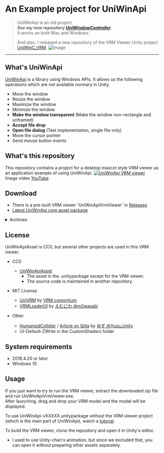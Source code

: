 # An Example project for UniWinApi

> UniWinApi is an old project.  
> ***See my new repository [UniWindowController](https://github.com/kirurobo/uniwindowcontroller).***  
> It works on both Mac and Windows.  
> 
> And also, I released a new repository of the VRM Viewer Unity project [UniWinC_VRM](https://github.com/kirurobo/UniWinc_VRM).
> ![Image](https://github.com/user-attachments/assets/e181395c-0825-441c-8688-a948a1fdadee)
---


## What's UniWinApi

[UniWinApi](https://github.com/kirurobo/UniWinApiAsset) is a library using Windows APIs. It allows us the following operations which are not available normary in Unity. 

* Move the window
* Resize the window
* Maximize the window
* Minimize the window
* **Make the window transparent** (Make the window non-rectangle and unframed)
* **Accept file drop**
* **Open file dialog** (Test implementation, single file only)
* Move the cursor pointer
* Send mouse button events


## What's this repository

This repository contains a project for a desktop mascot style VRM viewer as an application example of using UniWinApi.
[![UniWinApi VRM viewer](http://i.ytimg.com/vi/cq2g-hIGlAs/mqdefault.jpg)](https://youtu.be/cq2g-hIGlAs "UniWinApi VRM viewer v0.4.0 beta")  
Image video [YouTube](https://youtu.be/cq2g-hIGlAs)


## Download


* There is a pre-built VRM viewer 'UniWinApiVrmViewer' in [Releases](https://github.com/kirurobo/UniWinApi/releases) 
* [Latest UniWinApi core asset package](https://github.com/kirurobo/UniWinApi/releases/tag/v0.5.0)
<details>
  <summary>Archives</summary>
  
* [Ver.0.6.0 Added Allow Drop From Lower Privilege setting](https://github.com/kirurobo/UniWinApi/releases/tag/v0.6.0)
* [Ver.0.5.0 Added layered window mode](https://github.com/kirurobo/UniWinApi/releases/tag/v0.5.0)
* [Ver.0.4.0-beta](https://github.com/kirurobo/UniWinApi/releases/tag/v0.4.0beta)
* [Ver.0.3.3 Updated to UniVRM 0.44](https://github.com/kirurobo/UniWinApi/releases/tag/v0.3.3)
* [Ver.0.3.2 Added Looking at cursor](https://github.com/kirurobo/UniWinApi/releases/tag/v0.3.2)
* [Ver.0.3.1 Enable transparent on startup](https://github.com/kirurobo/UniWinApi/releases/tag/v0.3.1)
* [Ver.0.3.0 Added rotation and translation for light](https://github.com/kirurobo/UniWinApi/releases/tag/v0.3.0)
* [Ver.0.2.3 Imported UniVRM 0.42. Set FOV at 10deg.](https://github.com/kirurobo/UniWinApi/releases/tag/v0.2.3)
* [Ver.0.2.2 Set the light color white](https://github.com/kirurobo/UniWinApi/releases/tag/v0.2.2)
* [Ver.0.2.1 Updated the shader](https://github.com/kirurobo/UniWinApi/releases/download/v0.2.1/UniWinApiVrmViewer_x64_v0.2.1.zip)
* [Ver.0.2.0 Firtst release](https://github.com/kirurobo/UniWinApi/releases/download/v0.2.0/UniWinApiVrmViewer_x64.zip)

</details>



## License

UniWinApiAsset is CC0, but several other projects are used in this VRM viewer.

* CC0
  * [UniWinApiAsset](http://github.com/kirurobo/UniWinApiAsset)
    * The asset in the .unitypackage except for the VRM viewer.
    * The source code is maintained in another repository.

* MIT License
  * [UniVRM](https://github.com/vrm-c/UniVRM/) by [VRM consortium](https://vrm-consortium.org/)
  * [VRMLoaderUI](https://github.com/m2wasabi/VRMLoaderUI/) by [えむにわ @m2wasabi](https://twitter.com/m2wasabi)

* Other
  * [HumanoidCollider](https://github.com/yuzu-unity/HumanoidCollider) / [Article on Qiita](https://qiita.com/Yuzu_Unity/items/b645ecb76816b4f44cf9)
 by [ゆず @Yuzu_Unity](https://twitter.com/Yuzu_Unity)
  * UI-Default-ZWrite in the CustomShaders folder

## System requirements

* 2018.4.20 or lator
* Windows 10


## Usage

If you just want to try to run the VRM viewer, extract the downloaded zip file and run UniWinApiVrmViewer.exe.  
After launching, drag and drop your VRM model and the model will be displayed.

To use UniWinApi-vXXXXX.unitypackage without the VRM viewer project (which is the main part of UniWinApi), watch a [tutorial](https://github.com/kirurobo/UniWinApi/blob/master/docs/index.md).

To build the VRM viewer, clone the repository and open it in Unity's editor.
* I used to use Unity-chan's animation, but since we excluded that, you can open it without preparing other assets separately.
